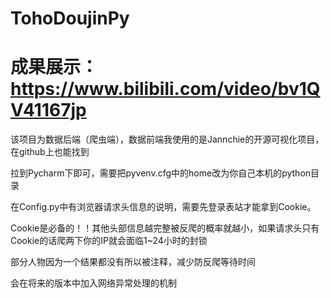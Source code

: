 # TohoDoujinPy
# 成果展示：https://www.bilibili.com/video/bv1QV41167jp
该项目为数据后端（爬虫端），数据前端我使用的是Jannchie的开源可视化项目，在github上也能找到

拉到Pycharm下即可，需要把pyvenv.cfg中的home改为你自己本机的python目录

在Config.py中有浏览器请求头信息的说明，需要先登录表站才能拿到Cookie。

Cookie是必备的！！其他头部信息越完整被反爬的概率就越小，如果请求头只有Cookie的话爬两下你的IP就会面临1~24小时的封锁

部分人物因为一个结果都没有所以被注释，减少防反爬等待时间

会在将来的版本中加入网络异常处理的机制
